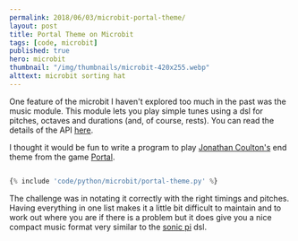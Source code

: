 ```yaml
---
permalink: 2018/06/03/microbit-portal-theme/
layout: post
title: Portal Theme on Microbit
tags: [code, microbit]
published: true
hero: microbit
thumbnail: "/img/thumbnails/microbit-420x255.webp"
alttext: microbit sorting hat
---
```


One feature of the microbit I haven't explored too much in the past was the
music module. This module lets you play simple tunes using a dsl for pitches, octaves and durations (and, of course, rests). You can read the details of the API <a href="https://microbit-micropython.readthedocs.io/en/latest/music.html">here</a>.

I thought it would be fun to write a program to play <a href="https://www.jonathancoulton.com/">Jonathan Coulton's</a> end theme from the game <a href="https://en.wikipedia.org/wiki/Portal_(video_game)">Portal</a>.

```python

{% include 'code/python/microbit/portal-theme.py' %}

```

The challenge was in notating it correctly with the right timings and pitches. Having everything in one list makes it a little bit difficult to maintain and to work out where you are if there is a problem but it does give you a nice compact music format very similar to the <a href="https://sonic-pi.net/">sonic pi</a> dsl.
